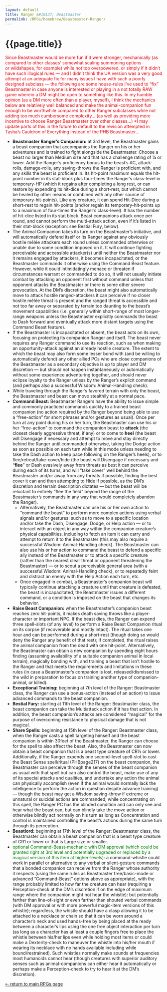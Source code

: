 ```yaml
---
layout: default
title: Ranger &#10137; Beastmaster
permalink: /RPGs/homebrew/Beastmaster-Ranger/
---
```


<div class="page">
  <h1 class="page-title">{{page.title}}</h1>
  <p class="accordion_body" style="color:#e40712;">Since Beastmaster would be more fun if it were stronger, mechanically (as compared to other classes’ somewhat scaling summoning options or wildshapes, for example) while not too overpowered, or simply if it didn’t have such illogical rules — and I didn’t think the UA version was a very good attempt at an adequate fix for many issues I have with such a poorly designed subclass — the following are some house-rules I've used to “fix” Beastmaster in case anyone is interested or playing in a not totally RAW game wherein a DM might be open to something like this. In my humble opinion (as a DM more often than a player, myself), I think the mechanics below are relatively well balanced and make the animal-companion fun enough to be worthwhile compared to other Ranger subclasses while not adding too much cumbersome complexity… (as well as providing more incentive to choose Ranger:Beastmaster over other classes...) *I may update parts of this in the future to default to the revision attempted in Tasha’s Cauldron of Everything instead of the PHB Beastmaster...</p>
  <ul class="accordion_body">
    <li><strong>Beastmaster Ranger’s Companion:</strong> at 3rd level, the Beastmaster gains a beast companion that accompanies the Ranger on his or her adventures and is trained to fight alongside the Beastmaster. Choose a beast no larger than Medium size and that has a challenge rating of ¼ or lower. Add the Ranger’s proficiency bonus to the beast’s AC, attack-rolls, damage-rolls, any saving-throws the Ranger is proficient with, and any skills the beast is proficient in. Its hit-point maximum equals the hit-point number in its stat-block plus four-times the Ranger’s class-level in temporary-HP (which it regains after completing a long rest, or can restore by expending its hit-dice during a short-rest, but which cannot be healed by other means or combined with any other source of temporary-hit-points). Like any creature, it can spend Hit-Dice during a short-rest to regain hit-points (and/or regain its temporary-hit-points up to a maximum of four-times the Ranger’s class-level). It has the number of hit-dice listed in its stat block. Beast companions attack once per round, and cannot perform the multi-attack action, even if it’s listed in their stat-block (exception: see Bestial Fury, below).</li>
    <li>The Animal Companion takes its turn on the Beastmaster’s initiative, and will automatically defend itself or its Ranger against any obviously hostile mêlée attackers each round unless commanded otherwise or unable due to some condition imposed on it. It will continue fighting perceivable and accessible attacker(s) until neither the Beastmaster nor it remains engaged by attackers, it becomes incapacitated, or the Beastmaster commands it otherwise using the Command Beast feature. However, while it could intimidatingly menace or threaten if circumstances warrant or commanded to do so, it will not usually initiate combat by attacking an opponent first without command unless that opponent attacks the Beastmaster or there is some other severe provocation. At the DM’s discretion, the beast might also automatically move to attack hostile ranged-attackers it can perceive if no closer hostile mêlée threat is present and the ranged threat is accessible and not too far away or separated by terrain too daunting to the beast’s movement capabilities (i.e. generally within short-range of most longer-range weapons unless the Beastmaster explicitly commands the beast to Dash forward and eventually attack more distant targets using the Command Beast feature).</li>
    <li>If the Beastmaster is incapacitated or absent, the beast acts on its own, focusing on protecting its companion Ranger and itself. The beast never requires any Ranger command to use its reaction, such as when making an opportunity-attack against an already hostile creature. The extent to which the beast may also form some lesser bond with (and be willing to automatically defend) any other allied PCs who are close companions of the Beastmaster as a secondary objective is up to player and DM discretion — but should not happen instantaneously or automatically without some experience adventuring together, and should never eclipse loyalty to the Ranger unless by the Ranger’s explicit command (and perhaps also a successful Wisdom: Animal-Handling check).</li>
    <li>While traveling through the Ranger’s favored terrain with only the beast, the Beastmaster and beast can move stealthily at a normal pace.</li>
    <li><strong>Command Beast:</strong> Beastmaster Rangers have the ability to issue simple and commonly practiced commands quickly to a trained beast companion (no action required by the Ranger beyond being able to use a “free-action” for short phrases and/or gestures as usual). Once per turn at any point during his or her turn, the Beastmaster can use his or her “free-action” to command the companion beast to <span style="font-weight:bold;">attack</span> (the closest clearly aggressive threat, if any) or to come to <span style="font-weight:bold;">heel</span> (the beast will Disengage if necessary and attempt to move and stay directly behind the Ranger until commanded otherwise, taking the Dodge action as soon as possible on each turn while in this mode unless needing to take the Dash action to keep pace following on the Ranger’s heels), or to flee/retreat/take-cover/hide (the beast will Disengage if necessary and “<span style="font-weight:bold;">flee</span>” or Dash evasively away from threats as best it can perceive during each of its turns, and will “take cover” well behind the Beastmaster and/or away from any threats if possible, finding the best cover it can and then attempting to Hide if possible, as the DM’s discretion and terrain description dictates — but the beast will be reluctant to entirely “flee the field” beyond the range of the Beastmaster’s commands in any way that would completely abandon the Ranger).
      <ul>
        <li>Alternatively, the Beastmaster can use his or her own action to “command the beast” to perform more complex actions using verbal signals and/or gestures: such as to move to a specific location and/or take the Dash, Disengage, Dodge, or Help action — or to interact with an object in any way within the companion creature’s physical capabilities, including to fetch an item it can carry and attempt to return it to the Beastmaster (this may also require a successful Wisdom: Animal-Handling check). The Beastmaster can also use his or her action to command the beast to defend a specific ally instead of the Beastmaster or to attack a specific creature (rather than the nearest clear threat or opponent threatening the Beastmaster) — or to scout a perceivable general area (with a successful Wisdom: Animal-Handling check), or to repeatedly feint and distract an enemy with the Help Action each turn, etc.</li>
        <li>Once engaged in combat, a Beastmaster’s companion beast will typically continue attacking a creature until that creature is defeated, the beast is incapacitated, the Beastmaster issues a different command, or a condition is imposed on the beast that changes its behavior.</li>
      </ul>
    </li>
    <li><strong>Raise Beast Companion:</strong> when the Beastmaster’s companion beast reaches zero hit-points, it makes death saving throws like a player-character or important NPC. If the beast dies, the Ranger can expend three spell-slots (of any level) to perform a Raise Beast Companion ritual on its corpse (if recoverable and mostly intact). The ritual takes one hour and can be performed during a short-rest (though doing so would deny the Ranger any benefit of that rest); if completed, the ritual raises the animal companion from the dead with one hit-point. Alternatively, the Beastmaster can obtain a new companion by spending eight hours finding (assuming availability of a suitable companion animal in local terrain), magically bonding with, and training a beast that isn’t hostile to the Ranger and that meets the requirements and limitations in these rules (in case a Beastmaster’s companion is lost, released/dismissed to the wild in preparation to focus on training another type of companion-animal, or killed).</li>
    <li><strong>Exceptional Training:</strong> beginning at 7th level of the Ranger: Beastmaster class, the Ranger can use a bonus-action (instead of an action) to issue advanced commands to the beast companion.</li>
    <li><strong>Bestial Fury:</strong> starting at 11th level of the Ranger: Beastmaster class, the beast companion can take the Multiattack action if it has that action. In addition, the beast companion’s attacks are considered “magical” for the purpose of overcoming resistance to physical damage that is not magical.</li>
    <li><strong>Share Spells:</strong> beginning at 15th level of the Ranger: Beastmaster class, when the Ranger casts a spell targeting himself and the beast companion is within 30feet of the Beastmaster, the Ranger can choose for the spell to also affect the beast. Also, the Beastmaster can now obtain a beast companion that is a beast type creature of CR½ or lower. Additionally, if the Ranger expends one second-level spell-slot to cast the Beast Sense spell/ritual (PHBpage217) on the beast companion, the Beastmaster can perceive through the senses of the beast companion as usual with that spell but can also control the beast, make use of any of its special attacks and qualities, and undertake any action the animal can physically accomplish (even if the animal would normally lack the intelligence to perform the action in question despite advance training) — though the beast may get a Wisdom saving-throw if extreme or unnatural or suicidal actions are commanded; while concentrating on this spell, the Ranger PC has the blinded condition and can only see and hear what the beast can, but can blindly take the move action or otherwise blindly act normally on his turn as long as Concentration and control is maintained controlling the beast’s actions during the same turn through its perception.</li>
    <li><strong>Beastlord:</strong> beginning at 17th level of the Ranger: Beastmaster class, the Beastmaster can obtain a beast companion that is a beast type creature of CR1 or lower or that is Large size or smaller.</li>
    <li><span style="color:green;font-style:bold;">optional Command-Beast-mechanic with DM approval (which could be granted right at 3rd level and potentially upgraded or replaced by a magical version of this item at higher-levels):</span> a command-whistle could work in parallel or alternative to any verbal or silent-gesture commands that a bonded companion can receive from the Ranger whose authority it respects (using the same rules as Beastmaster free/basic-mode or advanced “Command-Beast” options above as appropriate), with the range probably limited to how far the creature can hear (requiring a Perception-check at the DM’s discretion if on the edge of maximum range where the companion might not hear the whistle): but potentially farther than line-of-sight or even farther than shouted verbal commands (with DM approval or with more powerful magic-item versions of this whistle); regardless, the whistle should have a clasp allowing it to be attached to a necklace or chain so that it can be worn around a character’s neck and used hands-free by being placed at the ready between a character’s lips using the one free object interaction per turn (as long as a character has at least a couple fingers free to place the whistle between his/her lips even while holding most items or could make a Dexterity-check to maneuver the whistle into his/her mouth if wearing its necklace with no hands available including while bound/restrained). Such whistles normally make sounds at frequencies most humanoids cannot hear (though creatures with superior auditory senses such as animal-companions can either hear it automatically or perhaps make a Perception-check to try to hear it at the DM’s discretion). </li>
  </ul>
  <p><a href="/RPGs/">&#8672; return to main RPGs page</a></p>
</div>